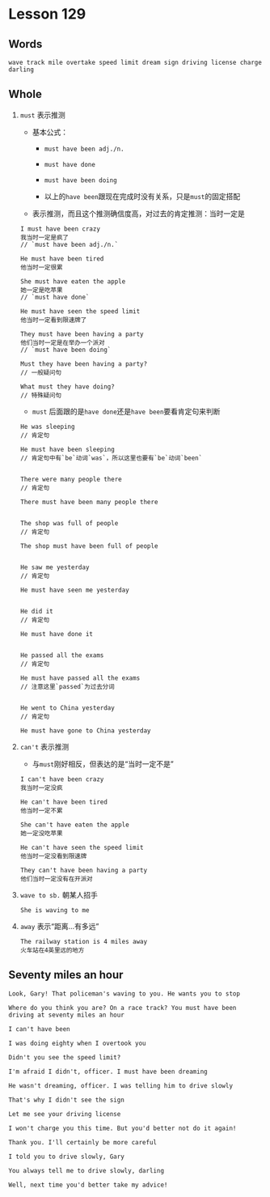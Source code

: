 # Lesson 129

## Words

```
wave track mile overtake speed limit dream sign driving license charge darling
```

## Whole

1. `must` 表示推测

   - 基本公式：

     - `must have been adj./n.`

     - `must have done`

     - `must have been doing`

     - 以上的`have been`跟现在完成时没有关系，只是`must`的固定搭配

   - 表示推测，而且这个推测确信度高，对过去的肯定推测：当时一定是

   ```
   I must have been crazy
   我当时一定是疯了
   // `must have been adj./n.`

   He must have been tired
   他当时一定很累

   She must have eaten the apple
   她一定是吃苹果
   // `must have done`

   He must have seen the speed limit
   他当时一定看到限速牌了

   They must have been having a party
   他们当时一定是在举办一个派对
   // `must have been doing`

   Must they have been having a party?
   // 一般疑问句

   What must they have doing?
   // 特殊疑问句
   ```

   - `must` 后面跟的是`have done`还是`have been`要看肯定句来判断

   ```
   He was sleeping
   // 肯定句

   He must have been sleeping
   // 肯定句中有`be`动词`was`，所以这里也要有`be`动词`been`


   There were many people there
   // 肯定句

   There must have been many people there


   The shop was full of people
   // 肯定句

   The shop must have been full of people


   He saw me yesterday
   // 肯定句

   He must have seen me yesterday


   He did it
   // 肯定句

   He must have done it


   He passed all the exams
   // 肯定句

   He must have passed all the exams
   // 注意这里`passed`为过去分词


   He went to China yesterday
   // 肯定句

   He must have gone to China yesterday
   ```

2. `can't` 表示推测

   - 与`must`刚好相反，但表达的是“当时一定不是”

   ```
   I can't have been crazy
   我当时一定没疯

   He can't have been tired
   他当时一定不累

   She can't have eaten the apple
   她一定没吃苹果

   He can't have seen the speed limit
   他当时一定没看到限速牌

   They can't have been having a party
   他们当时一定没有在开派对
   ```

3. `wave to sb.` 朝某人招手

   ```
   She is waving to me
   ```

4. `away` 表示“距离...有多远”

   ```
   The railway station is 4 miles away
   火车站在4英里远的地方
   ```

## Seventy miles an hour

```
Look, Gary! That policeman's waving to you. He wants you to stop

Where do you think you are? On a race track? You must have been driving at seventy miles an hour

I can't have been

I was doing eighty when I overtook you

Didn't you see the speed limit?

I'm afraid I didn't, officer. I must have been dreaming

He wasn't dreaming, officer. I was telling him to drive slowly

That's why I didn't see the sign

Let me see your driving license

I won't charge you this time. But you'd better not do it again!

Thank you. I'll certainly be more careful

I told you to drive slowly, Gary

You always tell me to drive slowly, darling

Well, next time you'd better take my advice!
```
